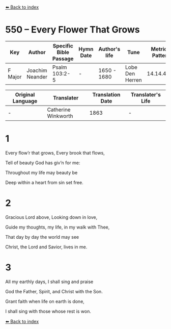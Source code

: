 [⬅️ Back to index](../README.md)

# 550 – Every Flower That Grows

Key | Author   | Specific Bible Passage     |Hymn Date |Author's life |Tune |Metrical Pattern   |Composer/Source                                                                                        
-- | --------- | ---------------------------|----------|--------------|-----|-------------------|-------------   
F Major  | Joachim Neander      | Psalm 103:2-5 | -  | 1650 - 1680 | Lobe Den Herren | 14.14.4.7.8 | Chorale Book for England, 1863 

Original Language | Translater | Translation Date   | Translater's Life     
----------------- | --------- | --------------------|-------------   
\-  | Catherine Winkworth      | 1863 | -  | 1827 - 1878 



# 1

Every flow’r that grows, Every brook that flows,

Tell of beauty God has giv’n for me:

Throughout my life may beauty be

Deep within a heart from sin set free.



# 2

Gracious Lord above, Looking down in love,

Guide my thoughts, my life, in my walk with Thee,

That day by day the world may see

Christ, the Lord and Savior, lives in me.



# 3

All my earthly days, I shall sing and praise

God the Father, Spirit, and Christ with the Son.

Grant faith when life on earth is done,

I shall sing with those whose rest is won.

[⬅️ Back to index](../README.md)
